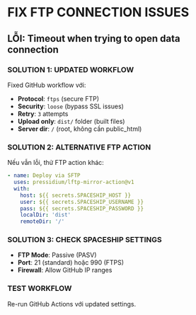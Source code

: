 # FIX FTP CONNECTION ISSUES

## LỖI: Timeout when trying to open data connection

### SOLUTION 1: UPDATED WORKFLOW
Fixed GitHub workflow với:
- **Protocol**: `ftps` (secure FTP)
- **Security**: `loose` (bypass SSL issues)
- **Retry**: `3` attempts
- **Upload only**: `dist/` folder (built files)
- **Server dir**: `/` (root, không cần public_html)

### SOLUTION 2: ALTERNATIVE FTP ACTION
Nếu vẫn lỗi, thử FTP action khác:

```yaml
- name: Deploy via SFTP
  uses: pressidium/lftp-mirror-action@v1
  with:
    host: ${{ secrets.SPACESHIP_HOST }}
    user: ${{ secrets.SPACESHIP_USERNAME }}
    pass: ${{ secrets.SPACESHIP_PASSWORD }}
    localDir: 'dist'
    remoteDir: '/'
```

### SOLUTION 3: CHECK SPACESHIP SETTINGS
- **FTP Mode**: Passive (PASV) 
- **Port**: 21 (standard) hoặc 990 (FTPS)
- **Firewall**: Allow GitHub IP ranges

### TEST WORKFLOW
Re-run GitHub Actions với updated settings.